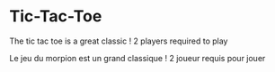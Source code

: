 # Tic-Tac-Toe

The tic tac toe is a great classic ! 2 players required to play

Le jeu du morpion est un grand classique ! 2 joueur requis pour jouer